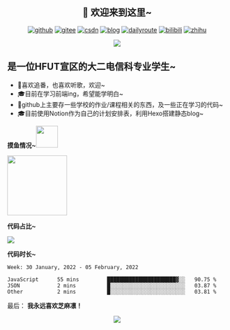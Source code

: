 <h2 align="center">👋 欢迎来到这里~</h2>


<p align="center">
  <a href="https://github.com/sunshineclover"><img src="https://img.shields.io/badge/GitHub-ff79c6" alt="github"></a>
  <a href="https://gitee.com/gentlewindlion"><img src="https://img.shields.io/badge/Gitee-fe7300" alt="gitee"></a>
  <a href="https://blog.csdn.net/sunshineclover"><img src="https://img.shields.io/badge/CSDN-cf000e" alt="csdn"></a>
  <a href="https://gentlewindlion.gitee.io/"><img src="https://img.shields.io/badge/blog-green" alt="blog"></a>
  <a href="https://lateral-insect-a22.notion.site/2022-6898f97a75224f06b978c686b5e3dd3f"><img src="https://img.shields.io/badge/blog-red" alt="dailyroute"></a>
  <a href="https://space.bilibili.com/249396108"><img src="https://img.shields.io/badge/bilibili-pink" alt="bilibili"></a>
  <a href="https://www.zhihu.com/people/sunshineclover"><img src="https://img.shields.io/badge/zhihu-blue" alt="zhihu"></a>
</p>

<div style="text-align:center"><img src="https://i.ibb.co/b6GmWWT/2.jpg" /></div>

<h2>是一位HFUT宣区的大二电信科专业学生~</h2>

- 🔭喜欢追番，也喜欢听歌，欢迎~
- 🎓目前在学习前端ing，希望能学明白~
- 🌱github上主要存一些学校的作业/课程相关的东西，及一些正在学习的代码~
- 🎓目前使用Notion作为自己的计划安排表，利用Hexo搭建静态blog~


**摸鱼情况~**<img src="https://media.giphy.com/media/mGcNjsfWAjY5AEZNw6/giphy.gif" width="50">

<img align="" height="137px" src="https://github-readme-stats.vercel.app/api?username=sunshineclover&hide_title=true&hide_border=true&show_icons=true&include_all_commits=true&line_height=21&bg_color=0,EC6C6C,FFD479,FFFC79,73FA79&theme=graywhite&locale=cn" />


**代码占比~**

<img align="center" src="https://github-readme-stats.vercel.app/api/top-langs/?username=sunshineclover&layout=compact" />


**代码时长~**

<!--START_SECTION:waka-->
```text
Week: 30 January, 2022 - 05 February, 2022

JavaScript      55 mins         ██████████████████████▓░░   90.75 % 
JSON            2 mins          █░░░░░░░░░░░░░░░░░░░░░░░░   03.87 % 
Other           2 mins          █░░░░░░░░░░░░░░░░░░░░░░░░   03.81 % 
```
<!--END_SECTION:waka-->

最后：
**我永远喜欢芝麻凛！**

<div style="text-align:center"><img src="https://i.ibb.co/p178xRs/1633511536007.jpg" /></div>



